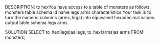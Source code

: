 DESCRIPTION:
to hexYou have access to a table of monsters as follows:
monsters table schema
id
name
legs
arms
characteristics
Your task is to turn the numeric columns (arms, legs) into equivalent hexadecimal values.
output table schema
legs
arms

SOLUTION
SELECT  to_hex(legs)as legs, to_hex(arms)as arms
FROM monsters; 